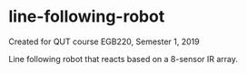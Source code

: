 # line-following-robot

Created for QUT course EGB220, Semester 1, 2019

Line following robot that reacts based on a 8-sensor IR array.
